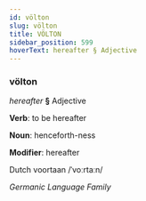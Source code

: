 ```yaml
---
id: völton
slug: völton
title: VÖLTON
sidebar_position: 599
hoverText: hereafter § Adjective
---
```


### völton

*hereafter* **§** Adjective

**Verb**: to be hereafter

**Noun**: henceforth-ness

**Modifier**: hereafter

Dutch voortaan /ˈvoːrtaːn/

*Germanic Language Family*